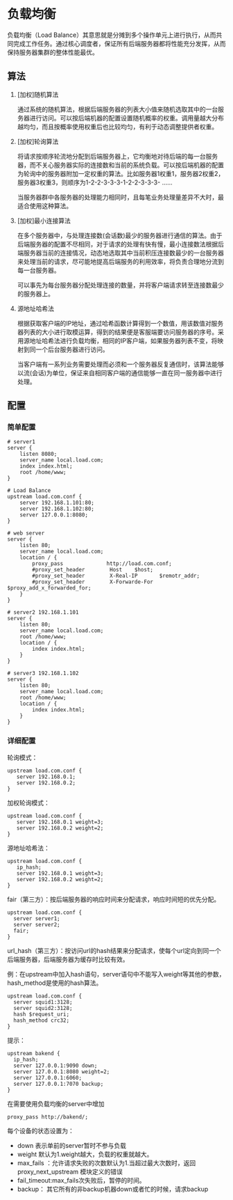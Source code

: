 # 负载均衡

负载均衡（Load Balance）其意思就是分摊到多个操作单元上进行执行，从而共同完成工作任务。通过核心调度者，保证所有后端服务器都将性能充分发挥，从而保持服务器集群的整体性能最优。


## 算法
1. [加权]随机算法

    通过系统的随机算法，根据后端服务器的列表大小值来随机选取其中的一台服务器进行访问。可以按后端机器的配置设置随机概率的权重。调用量越大分布越均匀，而且按概率使用权重后也比较均匀，有利于动态调整提供者权重。

2. [加权]轮询算法

    将请求按顺序轮流地分配到后端服务器上，它均衡地对待后端的每一台服务器，而不关心服务器实际的连接数和当前的系统负载。可以按后端机器的配置为轮询中的服务器附加一定权重的算法。比如服务器1权重1，服务器2权重2，服务器3权重3，则顺序为1-2-2-3-3-3-1-2-2-3-3-3- ......
    
    当服务器群中各服务器的处理能力相同时，且每笔业务处理量差异不大时，最适合使用这种算法。 

3. [加权]最小连接算法

    在多个服务器中，与处理连接数(会话数)最少的服务器进行通信的算法。由于后端服务器的配置不尽相同，对于请求的处理有快有慢，最小连接数法根据后端服务器当前的连接情况，动态地选取其中当前积压连接数最少的一台服务器来处理当前的请求，尽可能地提高后端服务的利用效率，将负责合理地分流到每一台服务器。

    可以事先为每台服务器分配处理连接的数量，并将客户端请求转至连接数最少的服务器上。

4. 源地址哈希法

    根据获取客户端的IP地址，通过哈希函数计算得到一个数值，用该数值对服务器列表的大小进行取模运算，得到的结果便是客服端要访问服务器的序号。采用源地址哈希法进行负载均衡，相同的IP客户端，如果服务器列表不变，将映射到同一个后台服务器进行访问。

    当客户端有一系列业务需要处理而必须和一个服务器反复通信时，该算法能够以流(会话)为单位，保证来自相同客户端的通信能够一直在同一服务器中进行处理。

## 配置

### 简单配置

```
# server1
server {
    listen 8080;
    server_name local.load.com;
    index index.html;
    root /home/www;
}

# Load Balance
upstream load.com.conf {
    server 192.168.1.101:80;
    server 192.168.1.102:80;
    server 127.0.0.1:8080;
}
 
# web server
server {
    listen 80;
    server_name local.load.com;
    location / {
        proxy_pass              http://load.com.conf;
        #proxy_set_header        Host    $host;
        #proxy_set_header        X-Real-IP       $remotr_addr;
        #proxy_set_header        X-Forwarde-For  $proxy_add_x_forwarded_for;
    }
}

# server2 192.168.1.101
server {
    listen 80;
    server_name local.load.com;
    root /home/www;
    location / {
        index index.html;
    }
}

# server3 192.168.1.102
server {
    listen 80;
    server_name local.load.com;
    root /home/www;
    location / {
        index index.html;
    }
}
```

### 详细配置

轮询模式：
```
upstream load.com.conf {
   server 192.168.0.1;
   server 192.168.0.2;
}
```

加权轮询模式：
```
upstream load.com.conf {
   server 192.168.0.1 weight=3;
   server 192.168.0.2 weight=2;
}
```

源地址哈希法：
```
upstream load.com.conf {
   ip_hash;
   server 192.168.0.1 weight=3;
   server 192.168.0.2 weight=2;
}
```

fair（第三方）：按后端服务器的响应时间来分配请求，响应时间短的优先分配。
```
upstream load.com.conf {  
  server server1;  
  server server2;  
  fair;  
}
```

url_hash（第三方）：按访问url的hash结果来分配请求，使每个url定向到同一个后端服务器，后端服务器为缓存时比较有效。

例：在upstream中加入hash语句，server语句中不能写入weight等其他的参数，hash_method是使用的hash算法。
```
upstream load.com.conf {  
  server squid1:3128;  
  server squid2:3128;  
  hash $request_uri;  
  hash_method crc32;  
}
```

提示：
```
upstream bakend {
  ip_hash;  
  server 127.0.0.1:9090 down;  
  server 127.0.0.1:8080 weight=2;  
  server 127.0.0.1:6060;  
  server 127.0.0.1:7070 backup;  
}
```
在需要使用负载均衡的server中增加
```
proxy_pass http://bakend/;
```
每个设备的状态设置为：
- down 表示单前的server暂时不参与负载 
- weight 默认为1.weight越大，负载的权重就越大。 
- max_fails ：允许请求失败的次数默认为1.当超过最大次数时，返回proxy_next_upstream 模块定义的错误 
- fail_timeout:max_fails次失败后，暂停的时间。 
- backup： 其它所有的非backup机器down或者忙的时候，请求backup
